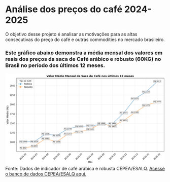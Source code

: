 # Análise dos preços do café 2024-2025

O objetivo desse projeto é analisar as motivações para as altas consecutivas do preço do café e outras commodities no mercado brasileiro.


### Este gráfico abaixo demonstra a média mensal dos valores em reais dos preços da saca de Café arábico e robusto (60KG) no Brasil no período dos últimos 12 meses.

![alt text](media_mensal_saca_cafe_12meses-1.png)
Fonte: Dados de indicador de café arábica e robusta CEPEA/ESALQ. 
[Acesse o banco de dados CEPEA/ESALQ aqui.](https://www.cepea.esalq.usp.br/br/indicador/cafe.aspx?utm_source=chatgpt.com) 